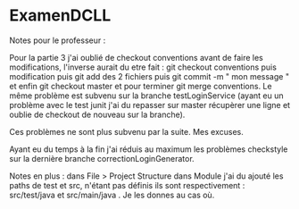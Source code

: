 # ExamenDCLL

Notes pour le professeur : 

Pour la partie 3 j'ai oublié de checkout conventions avant de faire les modifications, 
l'inverse aurait du etre fait : 
git checkout conventions 
puis modification 
puis git add des 2 fichiers 
puis git commit -m " mon message "
et enfin git checkout master
et pour terminer git merge conventions.
Le même problème est subvenu sur la branche testLoginService (ayant eu un problème avec le test junit j'ai du repasser sur master récupèrer une ligne et oublie de checkout de nouveau sur la branche).

Ces problèmes ne sont plus subvenu par la suite.
Mes excuses.

Ayant eu du temps à la fin j'ai réduis au maximum les problèmes checkstyle sur la dernière branche correctionLoginGenerator.

Notes en plus : dans File > Project Structure dans Module j'ai du ajouté les paths de test et src, n'étant pas définis
ils sont respectivement : src/test/java et src/main/java . Je les donnes au cas où.

